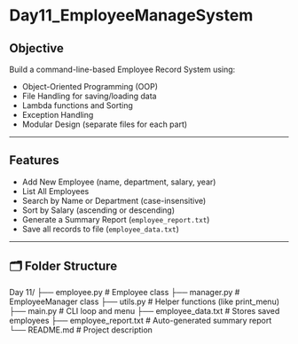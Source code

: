 # Day11_EmployeeManageSystem

## Objective
Build a command-line-based Employee Record System using:
- Object-Oriented Programming (OOP)
- File Handling for saving/loading data
- Lambda functions and Sorting
- Exception Handling
- Modular Design (separate files for each part)

---

##  Features
-  Add New Employee (name, department, salary, year)
-  List All Employees
-  Search by Name or Department (case-insensitive)
-  Sort by Salary (ascending or descending)
-  Generate a Summary Report (`employee_report.txt`)
-  Save all records to file (`employee_data.txt`)

---

## 🗂 Folder Structure
Day 11/
├── employee.py # Employee class
├── manager.py # EmployeeManager class
├── utils.py # Helper functions (like print_menu)
├── main.py # CLI loop and menu
├── employee_data.txt # Stores saved employees
├── employee_report.txt # Auto-generated summary report
└── README.md # Project description
